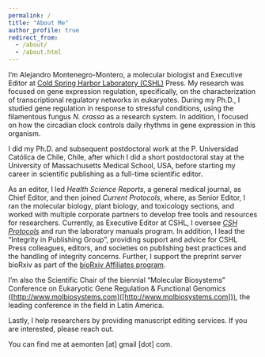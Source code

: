 ```yaml
---
permalink: /
title: "About Me"
author_profile: true
redirect_from: 
  - /about/
  - /about.html
---
```


I’m Alejandro Montenegro-Montero, a molecular biologist and Executive Editor at [Cold Spring Harbor Laboratory (CSHL)]([https://www.cshl.edu/]) Press. My research was focused on gene expression regulation, specifically, on the characterization of transcriptional regulatory networks in eukaryotes. During my Ph.D., I studied gene regulation in response to stressful conditions, using the filamentous fungus *N. crassa* as a research system. In addition, I focused on how the circadian clock controls daily rhythms in gene expression in this organism.

I did my Ph.D. and subsequent postdoctoral work at the P. Universidad Católica de Chile, Chile, after which I did a short postdoctoral stay at the University of Massachusetts Medical School, USA, before starting my career in scientific publishing as a full-time scientific editor.

As an editor, I led *Health Science Reports*, a general medical journal, as Chief Editor, and then joined *Current Protocols*, where, as Senior Editor, I ran the molecular biology, plant biology, and toxicology sections, and worked with multiple corporate partners to develop free tools and resources for researchers. Currently, as Executive Editor at CSHL, I oversee [*CSH Protocols*]([https://cshprotocols.cshlp.org/]) and run the laboratory manuals program. In addition, I lead the “Integrity in Publishing Group”, providing support and advice for CSHL Press colleagues, editors, and societies on publishing best practices and the handling of integrity concerns. Further, I support the preprint server bioRxiv as part of the [bioRxiv Affiliates program]([https://www.biorxiv.org/about-biorxiv]).

I’m also the Scientific Chair of the biennial “Molecular Biosystems” Conference on Eukaryotic Gene Regulation & Functional Genomics ([http://www.molbiosystems.com]([http://www.molbiosystems.com])), the leading conference in the field in Latin America.

Lastly, I help researchers by providing manuscript editing services. If you are interested, please reach out. 

You can find me at aemonten [at] gmail [dot] com. 
